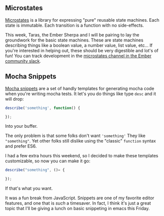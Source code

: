 ## Microstates

[Microstates][1] is a library for expressing "pure" reusable state
machines. Each state is immutable. Each transition is a function with no
side-effects.

This week, Taras, the Ember Sherpa and I will be pairing to lay the
groundwork for the basic state machines. These are state machines
describing things like a boolean value, a number value, list value,
etc... If you're interested in helping out, these should be very
digestible and lot's of fun! You can track development in the
[microstates channel in the Ember community slack][2].

[1]: https://github.com/cowboyd/microstates.js
[2]: https://embercommunity.slack.com/messages/e-microstates

## Mocha Snippets

[Mocha snippets][3] are a set of handly templates for generating mocha code
when you're writing mocha tests. It let's you do things like type
`desc` and it will drop:

``` javascript
describe('something', function() {

});
```

Into your buffer.

The only problem is that some folks don't want
`'something'` They like `"something"`. Yet other folks still dislike
using the "classic" `function` syntax and prefer ES6.

I had a few extra hours this weekend, so I decided to make these
templates customizable, so now you can make it go:

``` javascript
describe("something", ()= {

});
```

If that's what you want.

It was a fun break from JavaScript. Snippets are one of my favorite
editor features, and one that is _such_ a timesaver. In fact, I think
it's just a great topic that I'll be giving a lunch on basic
snippeting in emacs this Friday.

[3]: https://github.com/cowboyd/mocha-snippets.el
